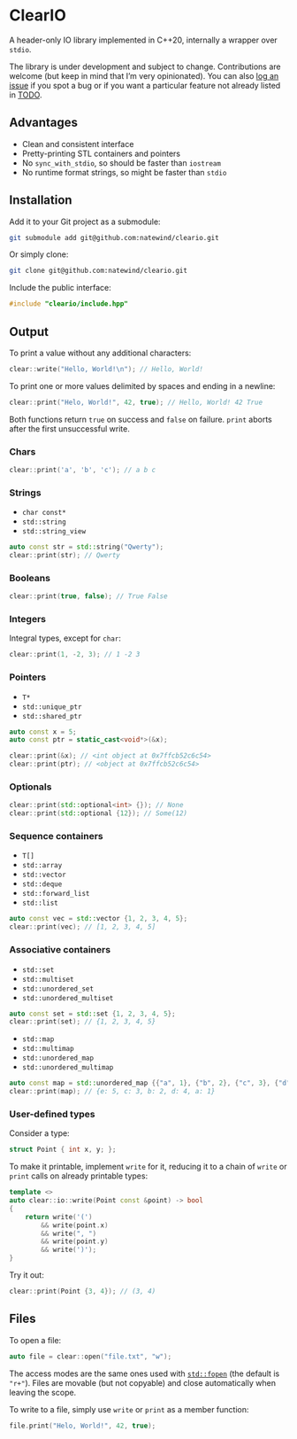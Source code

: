 # ClearIO

A header-only IO library implemented in C++20, internally a wrapper over `stdio`.

The library is under development and subject to change. Contributions are welcome (but keep in mind that I’m very opinionated). You can also [log an issue](https://github.com/natewind/cleario/issues) if you spot a bug or if you want a particular feature not already listed in [TODO](https://github.com/natewind/cleario/blob/master/TODO.md).

## Advantages

* Clean and consistent interface
* Pretty-printing STL containers and pointers
* No `sync_with_stdio`, so should be faster than `iostream`
* No runtime format strings, so might be faster than `stdio`

## Installation

Add it to your Git project as a submodule:

```bash
git submodule add git@github.com:natewind/cleario.git
```

Or simply clone:

```bash
git clone git@github.com:natewind/cleario.git
```

Include the public interface:

```cpp
#include "cleario/include.hpp"
```

## Output

To print a value without any additional characters:

```cpp
clear::write("Hello, World!\n"); // Hello, World!
```

To print one or more values delimited by spaces and ending in a newline:

```cpp
clear::print("Helo, World!", 42, true); // Hello, World! 42 True
```

Both functions return `true` on success and `false` on failure. `print` aborts after the first unsuccessful write.

### Chars

```cpp
clear::print('a', 'b', 'c'); // a b c
```

### Strings

* `char const*`
* `std::string`
* `std::string_view`

```cpp
auto const str = std::string("Qwerty");
clear::print(str); // Qwerty
```

### Booleans

```cpp
clear::print(true, false); // True False
```

### Integers

Integral types, except for `char`:

```cpp
clear::print(1, -2, 3); // 1 -2 3
```

### Pointers

* `T*`
* `std::unique_ptr`
* `std::shared_ptr`

```cpp
auto const x = 5;
auto const ptr = static_cast<void*>(&x);

clear::print(&x); // <int object at 0x7ffcb52c6c54>
clear::print(ptr); // <object at 0x7ffcb52c6c54>
```

### Optionals

```cpp
clear::print(std::optional<int> {}); // None
clear::print(std::optional {12}); // Some(12)
```

### Sequence containers

* `T[]`
* `std::array`
* `std::vector`
* `std::deque`
* `std::forward_list`
* `std::list`

```cpp
auto const vec = std::vector {1, 2, 3, 4, 5};
clear::print(vec); // [1, 2, 3, 4, 5]
```

### Associative containers

* `std::set`
* `std::multiset`
* `std::unordered_set`
* `std::unordered_multiset`

```cpp
auto const set = std::set {1, 2, 3, 4, 5};
clear::print(set); // {1, 2, 3, 4, 5}
```

* `std::map`
* `std::multimap`
* `std::unordered_map`
* `std::unordered_multimap`

```cpp
auto const map = std::unordered_map {{"a", 1}, {"b", 2}, {"c", 3}, {"d", 4}, {"e", 5}};
clear::print(map); // {e: 5, c: 3, b: 2, d: 4, a: 1}
```

### User-defined types

Consider a type:

```cpp
struct Point { int x, y; };
```

To make it printable, implement `write` for it, reducing it to a chain of `write` or `print` calls on already printable types:

```cpp
template <>
auto clear::io::write(Point const &point) -> bool
{
	return write('(')
	    && write(point.x)
	    && write(", ")
	    && write(point.y)
	    && write(')');
}
```

Try it out:

```cpp
clear::print(Point {3, 4}); // (3, 4)
```

## Files

To open a file:

```cpp
auto file = clear::open("file.txt", "w");
```

The access modes are the same ones used with [`std::fopen`](https://en.cppreference.com/w/cpp/io/c/fopen) (the default is `"r+"`). Files are movable (but not copyable) and close automatically when leaving the scope.

To write to a file, simply use `write` or `print` as a member function:

```cpp
file.print("Helo, World!", 42, true);
```
